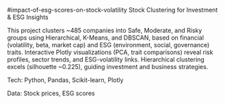 #impact-of-esg-scores-on-stock-volatility
Stock Clustering for Investment & ESG Insights

This project clusters ~485 companies into Safe, Moderate, and Risky groups using Hierarchical, K-Means, and DBSCAN, based on financial (volatility, beta, market cap) and ESG (environment, social, governance) traits. Interactive Plotly visualizations (PCA, trait comparisons) reveal risk profiles, sector trends, and ESG-volatility links. Hierarchical clustering excels (silhouette ~0.225), guiding investment and business strategies.

Tech: Python, Pandas, Scikit-learn, Plotly

Data: Stock prices, ESG scores
